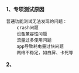 **1、专项测试原因**

    普通功能测试无法发现的问题：
        crash问题
        设备兼容性问题
        流量过多使用问题
        app导致耗电量过快问题
        网络不稳定，如白屏、卡死等

**2、**
